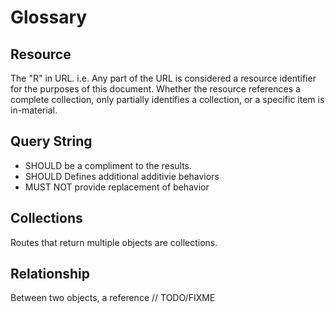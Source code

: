 # Glossary

## Resource
The "R" in URL. i.e. Any part of the URL is considered a resource identifier for the purposes of this document. Whether the resource references a complete collection, only partially identifies a collection, or a specific item is in-material. 

## Query String
* SHOULD be a compliment to the results. 
* SHOULD Defines additional additivie behaviors
* MUST NOT provide replacement of behavior

## Collections
Routes that return multiple objects are collections.

## Relationship
Between two objects, a reference // TODO/FIXME

